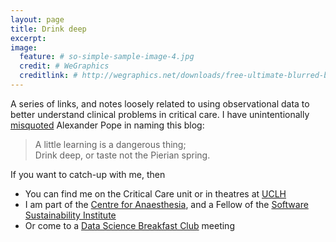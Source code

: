 ```yaml
---
layout: page
title: Drink deep
excerpt: 
image:
  feature: # so-simple-sample-image-4.jpg
  credit: # WeGraphics
  creditlink: # http://wegraphics.net/downloads/free-ultimate-blurred-background-pack/
---
```


A series of links, and notes loosely related to using observational data to better understand clinical problems in critical care. I have unintentionally [misquoted](https://en.wikipedia.org/wiki/An_Essay_on_Criticism) Alexander Pope in naming this blog:

> A little learning is a dangerous thing;  
> Drink deep, or taste not the Pierian spring.

If you want to catch-up with me, then

- You can find me on the Critical Care unit or in theatres at [UCLH](http://www.uclh.nhs.uk/Pages/home.aspx)
- I am part of the [Centre for Anaesthesia](https://www.ucl.ac.uk/anaesthesia/people/harris), and a Fellow of the [Software Sustainability Institute](http://www.software.ac.uk/news/2015-12-07-fellows-2016-announced)
- Or come to a [Data Science Breakfast Club](https://twitter.com/datascibc) meeting


 
